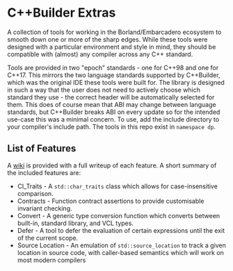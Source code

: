 # C++Builder Extras

A collection of tools for working in the Borland/Embarcadero ecosystem to smooth down one or more of the sharp edges. While these tools were designed with a particular environment and style in mind, they should be compatible with (almost) any compiler across any C++ standard.

Tools are provided in two "epoch" standards - one for C++98 and one for C++17. This mirrors the two language standards supported by C++Builder, which was the original IDE these tools were built for. The library is designed in such a way that the user does not need to actively choose which standard they use - the correct header will be automatically selected for them. This does of course mean that ABI may change between language standards, but C++Builder breaks ABI on every update so for the intended use-case this was a minimal concern.
To use, add the include directory to your compiler's include path. The tools in this repo exist in `namespace dp`.

## List of Features

A [wiki](https://github.com/DryPerspective/C_Builder_Extras/wiki) is provided with a full writeup of each feature. A short summary of the included features are:

* CI_Traits - A `std::char_traits` class which allows for case-insensitive comparison.
* Contracts - Function contract assertions to provide customisable invariant checking.
* Convert - A generic type conversion function which converts between built-in, standard library, and VCL types.
* Defer - A tool to defer the evaluation of certain expressions until the exit of the current scope.
* Source Location - An emulation of `std::source_location` to track a given location in source code, with caller-based semantics which will work on most modern compilers
